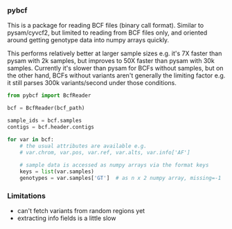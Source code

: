 
### pybcf

This is a package for reading BCF files (binary call format). Similar to pysam/cyvcf2, 
but limited to reading from BCF files only, and oriented around getting genotype 
data into numpy arrays quickly. 

This performs relatively better at larger sample sizes e.g. it's 7X faster than
pysam with 2k samples, but improves to 50X faster than pysam with 30k samples. 
Currently it's slower than pysam for BCFs without samples, but on the other hand,
BCFs without variants aren't generally the limiting factor e.g. it still parses 
300k variants/second under those conditions.

```py
from pybcf import BcfReader

bcf = BcfReader(bcf_path)

sample_ids = bcf.samples
contigs = bcf.header.contigs

for var in bcf:
    # the usual attributes are available e.g.
    # var.chrom, var.pos, var.ref, var.alts, var.info['AF']
    
    # sample data is accessed as numpy arrays via the format keys
    keys = list(var.samples)
    genotypes = var.samples['GT']  # as n x 2 numpy array, missing=-1
```

### Limitations
 - can't fetch variants from random regions yet
 - extracting info fields is a little slow
